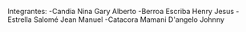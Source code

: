 Integrantes:
-Candia Nina Gary Alberto
-Berroa Escriba Henry Jesus
-Estrella Salomé Jean Manuel 
-Catacora Mamani D'angelo Johnny
